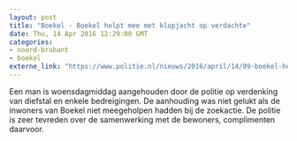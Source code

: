 ```yaml
---
layout: post
title: "Boekel - Boekel helpt mee met klopjacht op verdachte"
date: Thu, 14 Apr 2016 12:29:00 GMT
categories: 
- noord-brabant 
- boekel 
externe_link: "https://www.politie.nl/nieuws/2016/april/14/09-boekel-helpt-mee-met-klopjacht-op-verdachte.html"
---
```


Een man is woensdagmiddag aangehouden door de politie op verdenking van diefstal en enkele bedreigingen. De aanhouding was niet gelukt als de inwoners van Boekel niet meegeholpen hadden bij de zoekactie. De politie is zeer tevreden over de samenwerking met de bewoners, complimenten daarvoor.
